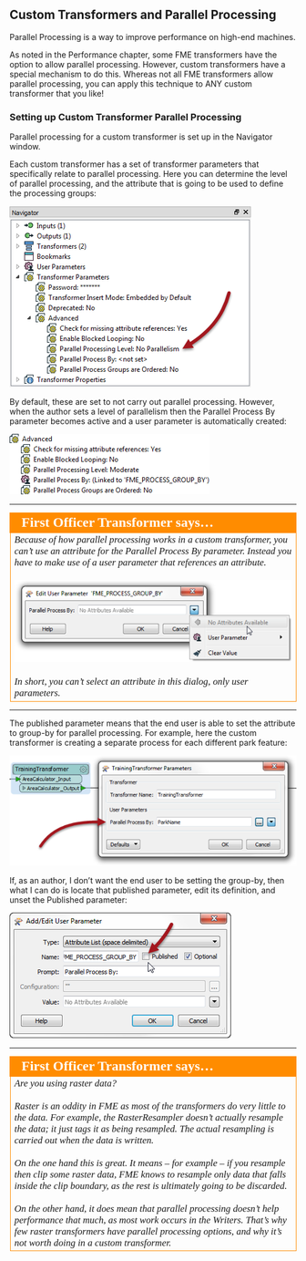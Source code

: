 ## Custom Transformers and Parallel Processing ##

Parallel Processing is a way to improve performance on high-end machines.

As noted in the Performance chapter, some FME transformers have the option to allow parallel processing. However, custom transformers have a special mechanism to do this. Whereas not all FME transformers allow parallel processing, you can apply this technique to ANY custom transformer that you like!

### Setting up Custom Transformer Parallel Processing ###

Parallel processing for a custom transformer is set up in the Navigator window.

Each custom transformer has a set of transformer parameters that specifically relate to parallel processing. Here you can determine the level of parallel processing, and the attribute that is going to be used to define the processing groups:

![](./Images/Img3.45.CTParallelOption.png)

By default, these are set to not carry out parallel processing. However, when the author sets a level of parallelism then the Parallel Process By parameter becomes active and a user parameter is automatically created:

![](./Images/Img3.46.CTParallelOptionSet.png)

---

<table style="border-spacing: 0px">
<tr>
<td style="vertical-align:middle;background-color:darkorange;border: 2px solid darkorange">
<i class="fa fa-quote-left fa-lg fa-pull-left fa-fw" style="color:white;padding-right: 12px;vertical-align:text-top"></i>
<span style="color:white;font-size:x-large;font-weight: bold;font-family:serif">First Officer Transformer says…</span>
</td>
</tr>

<tr>
<td style="border: 1px solid darkorange">
<span style="font-family:serif; font-style:italic; font-size:larger">
Because of how parallel processing works in a custom transformer, you can’t use an attribute for the Parallel Process By parameter. Instead you have to make use of a user parameter that references an attribute.
<br><br><img src="./images/Img3.49.CTParallelParamNoAttrs.png">
<br><br>In short, you can’t select an attribute in this dialog, only user parameters.
</span>
</td>
</tr>
</table>

---

The published parameter means that the end user is able to set the attribute to group-by for parallel processing. For example, here the custom transformer is creating a separate process for each different park feature:

![](./Images/Img3.47.CTParallelOptionUserParam.png)

If, as an author, I don’t want the end user to be setting the group-by, then what I can do is locate that published parameter, edit its definition, and unset the Published parameter:

![](./Images/Img3.48.CTParallelParamUncheckPublished.png)

---

<table style="border-spacing: 0px">
<tr>
<td style="vertical-align:middle;background-color:darkorange;border: 2px solid darkorange">
<i class="fa fa-quote-left fa-lg fa-pull-left fa-fw" style="color:white;padding-right: 12px;vertical-align:text-top"></i>
<span style="color:white;font-size:x-large;font-weight: bold;font-family:serif">First Officer Transformer says…</span>
</td>
</tr>

<tr>
<td style="border: 1px solid darkorange">
<span style="font-family:serif; font-style:italic; font-size:larger">
Are you using raster data?
<br><br>Raster is an oddity in FME as most of the transformers do very little to the data. For example, the RasterResampler doesn’t actually resample the data; it just tags it as being resampled. The actual resampling is carried out when the data is written.
<br><br>On the one hand this is great. It means – for example – if you resample then clip some raster data, FME knows to resample only data that falls inside the clip boundary, as the rest is ultimately going to be discarded.
<br><br>On the other hand, it does mean that parallel processing doesn’t help performance that much, as most work occurs in the Writers. That’s why few raster transformers have parallel processing options, and why it’s not worth doing in a custom transformer.
</span>
</td>
</tr>
</table>

